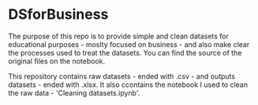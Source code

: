 # DSforBusiness
The purpose of this repo is to provide simple and clean datasets for educational purposes - moslty focused on business - and also make clear the processes used to treat the datasets. You can find the source of the original files on the notebook.

This repository contains raw datasets - ended with .csv - and outputs datasets - ended with .xlsx. It also ccontains the notebook I used to clean the raw data - 'Cleaning datasets.ipynb'.
